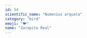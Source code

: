 ```yaml
---
id: 54
scientific_name: "Numenius arquata"
category: "bird"
emoji: "🐦"
name: "Zarapito Real"
---
```


